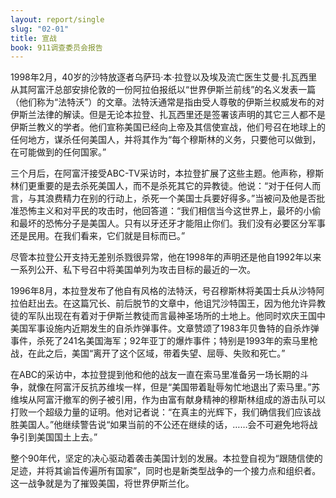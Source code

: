```yaml
---
layout: report/single
slug: "02-01"
title: 宣战
book: 911调查委员会报告
---
```

1998年2月，40岁的沙特放逐者乌萨玛·本·拉登以及埃及流亡医生艾曼·扎瓦西里从其阿富汗总部安排伦敦的一份阿拉伯报纸以“世界伊斯兰前线”的名义发表一篇（他们称为“法特沃”）的文章。法特沃通常是指由受人尊敬的伊斯兰权威发布的对伊斯兰法律的解读。但是无论本拉登、扎瓦西里还是签署该声明的其它三人都不是伊斯兰教义的学者。他们宣称美国已经向上帝及其信使宣战，他们号召在地球上的任何地方，谋杀任何美国人，并将其作为“每个穆斯林的义务，只要他可以做到，在可能做到的任何国家。”

三个月后，在阿富汗接受ABC-TV采访时，本拉登扩展了这些主题。他声称，穆斯林们更重要的是去杀死美国人，而不是杀死其它的异教徒。他说：“对于任何人而言，与其浪费精力在别的行动上，杀死一个美国士兵要好得多。”当被问及他是否批准恐怖主义和对平民的攻击时，他回答道：“我们相信当今这世界上，最坏的小偷和最坏的恐怖分子是美国人。只有以牙还牙才能阻止你们。我们没有必要区分军事还是民用。在我们看来，它们就是目标而已。”

尽管本拉登公开支持无差别杀戮很异常，他在1998年的声明还是他自1992年以来一系列公开、私下号召中将美国单列为攻击目标的最近的一次。

1996年8月，本拉登发布了他自有风格的法特沃，号召穆斯林将美国士兵从沙特阿拉伯赶出去。在这篇冗长、前后脱节的文章中，他诅咒沙特国王，因为他允许异教徒的军队出现在有着对于伊斯兰教徒而言最神圣场所的土地上。他同时欢庆王国中美国军事设施内近期发生的自杀炸弹事件。文章赞颂了1983年贝鲁特的自杀炸弹事件，杀死了241名美国海军；92年亚丁的爆炸事件；特别是1993年的索马里枪战，在此之后，美国“离开了这个区域，带着失望、屈辱、失败和死亡。”

在ABC的采访中，本拉登提到他和他的战友一直在索马里准备另一场长期的斗争，就像在阿富汗反抗苏维埃一样，但是“美国带着耻辱匆忙地退出了索马里。”苏维埃从阿富汗撤军的例子被引用，作为由富有献身精神的穆斯林组成的游击队可以打败一个超级力量的证明。他对记者说：“在真主的光辉下，我们确信我们应该战胜美国人。”他继续警告说“如果当前的不公还在继续的话，……会不可避免地将战争引到美国国土上去。”

整个90年代，坚定的决心驱动着袭击美国计划的发展。本拉登自视为“跟随信使的足迹，并将其谕旨传遍所有国家”，同时也是新类型战争的一个接力点和组织者。这一战争就是为了摧毁美国，将世界伊斯兰化。
